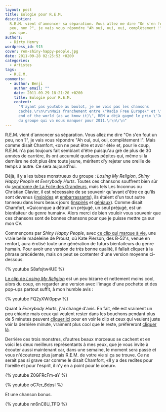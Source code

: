 ```yaml
---
layout: post
title: Eulogie pour R.E.M.
description:
  R.E.M. vient d'annoncer sa séparation. Vous allez me dire "On s'en fout un
  peu, non ?", je vais vous répondre "Ah oui, oui, oui, complètement !". Mais
  pas que.
authors:
  - Dirty Henry
wordpress_id: 915
cover: rem-shiny-happy-people.jpg
date: 2011-09-28 02:25:53 +0200
categories:
  - Artistes
tags:
  - R.E.M.
comments:
  - author: Benji
    author_email: ""
    date: 2011-09-29 18:21:20 +0200
    title: Eulogie pour R.E.M.
    content:
      "N'ayant pas youtube au boulot, je ne vois pas les chansons
      cachés.\r\n\r\nMais franchement entre \"Radio Free Europe\" et \"it's the
      end of the world (as we know it)\", REM a déjà gagné le prix \"Jo Dassin\"
      du groupe qui va nous manquer pour 2011.\r\n\r\n"
---
```


R.E.M. vient d'annoncer sa séparation. Vous allez me dire "On s'en fout un peu,
non ?", je vais vous répondre "Ah oui, oui, oui, complètement !". Mais comme
disait Chamfort, «on ne peut être et avoir été» et, pour le coup, R.E.M. n'a pas
toujours fait semblant d'être puisqu'au gré de plus de 30 années de carrière,
ils ont accumulé quelques pépites qui, même si la dernière ne doit plus être
toute jeune, méritent d'y rejeter une oreille de temps à autre. Ce sera
aujourd'hui.

Déjà, il y a les tubes monstrueux du groupe : _Losing My Religion_, _Shiny Happy
People_ et _Everybody Hurts_. Toutes ces chansons souffrent bien sûr du
[syndrome de La Folie des Grandeurs](XXX), mais tels Les Inconnus ou Christian
Clavier, il est nécessaire de se souvenir qu'avant d'être ce qu'ils sont devenus
([insipides](http://youtu.be/-qelka0YcsY) et
[embarrassants](http://youtu.be/QEKh_BCe190)), ils étaient d'un tout autre
tonneau dans leurs beaux jours
([inspirés](http://www.youtube.com/watch?v=-be65CIwE08) et
[géniaux](http://www.youtube.com/watch?v=4eEfDIRaR4c)). Comme disait Chamfort,
«Quiconque a détruit un préjugé, un seul préjugé, est un bienfaiteur du genre
humain». Alors merci de bien vouloir vous souvenir que ces chansons sont de
bonnes chansons pour que je puisse mettre ça sur mon CV.

Commençons par _Shiny Happy People_, avec
[ce clip qui marque à vie](http://youtu.be/iCQ0vDAbF7s), une vraie belle
madeleine de Proust, où Kate Pierson, des B-52's, venue en renfort, aura érotisé
toute une génération de futurs bienfaiteurs du genre humain. Pour avoir une
version de très bonne qualité, il fallait cliquer à la phrase précédente, mais
on peut se contenter d'une version moyenne ci-dessous.

{% youtube S8afojtw4UE %}

[Le clip de _Losing My Religion_](http://youtu.be/if-UzXIQ5vw) est un peu
bizarre et nettement moins cool, alors du coup, en regarder une version avec
l'image d'une pochette et des pop-ups partout suffit, à mon humble avis :

{% youtube FQ2yXWi0ppw %}

Quant à _Everybody Hurts_, j'ai changé d'avis. En fait, elle est vraiment un peu
chiante mais ceux qui veulent rester dans les bouchons pendant plus de 5 minutes
peuvent [cliquer ici](http://youtu.be/ijZRCIrTgQc) pour en voir le clip et ceux
qui veulent juste voir la dernière minute, vraiment plus cool que le reste,
préféreront [cliquer là](http://youtu.be/ijZRCIrTgQc?t=4m9s).

Derrière ces trois monstres, d'autres beaux morceaux se cachent et en voici les
deux meilleurs représentants à mes yeux, que je vous invite à écouter aussi
maintenant car, dans une semaine, le moment sera passé et vous n'écouterez plus
jamais R.E.M. de votre vie si ça se trouve. Ce ne serait pas si grave car comme
le disait Chamfort, «Il y a des redites pour l'oreille et pour l'esprit, il n'y
en a point pour le coeur».

{% youtube Z0GFRcFm-aY %}

{% youtube oC7er_6dpsI %}

Et une chanson bonus.

{% youtube nn6nC8U_TFQ %}
